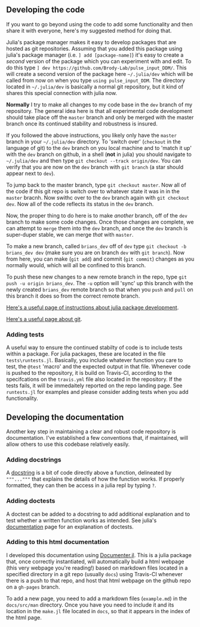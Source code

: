 ## Developing the code

If you want to go beyond using the code to add some functionality and then share it with everyone, here's my suggested method for doing that. 

Julia's package manager makes it easy to develop packages that are hosted as git repositories. Assuming that you added this package using julia's package manager (i.e. `] add [package-name]`) it's easy to create a _second_ version of the package which you can experiment with and edit. To do this type `] dev https://github.com/Brody-Lab/pulse_input_DDM/`. This will create a second version of the package here `~/.julia/dev` which will be called from now on when you type `using pulse_input_DDM`. The directory located in `~/.julia/dev` is basically a normal git repository, but it kind of shares this special connection with julia now.

**Normally** I try to make all changes to my code base in the `dev` branch of my repository. The general idea here is that all experimental code development should take place off the `master` branch and only be merged with the master branch once its continued stability and robustness is insured. 

If you followed the above instructions, you likely only have the `master` branch in your `~/.julia/dev` directory. To 'switch over' (`checkout` in the language of git) to the `dev` branch on you local machine and to 'match it up' with the `dev` branch on github, in a shell (**not** in julia) you should navigate to `~/.julia/dev` and then type `git checkout --track origin/dev`. You can verify that you are now on the `dev` branch with `git branch` (a star should appear next to `dev`).

To jump back to the master branch, type `git checkout master`. Now all of the code if this git repo is switch over to whatever state it was in in the `master` bracnh. Now swithc over to the `dev` branch again with `git checkout dev`. Now all of the code reflects its status in the `dev` branch.

Now, the proper thing to do here is to make _another_ branch, off of the `dev` branch to make some code changes. Once those changes are complete, we can attempt to `merge` them into the `dev` branch, and once the `dev` branch is super-duper stable, we can merge _that_ with `master`. 

To make a new branch, called `brians_dev` off of `dev` type `git checkout -b brians_dev dev` (make sure you are on branch `dev` with `git branch`). Now from here, you can make (`git add`) and commit (`git commit`) changes as you normally would, which will all be confined to this branch. 

To push these new changes to a new remote branch in the repo, type `git push -u origin brians_dev`. The `-u` option will 'sync' up this branch with the newly created `brians_dev` remote branch so that when you `push` and `pull` on this branch it does so from the correct remote branch.

[Here's a useful page of instructions about julia package development](https://tlienart.github.io/pub/julia/dev-pkg.html).

[Here's a useful page about git](https://www.git-tower.com/learn/git/faq/track-remote-upstream-branch).


### Adding tests

A useful way to ensure the continued stabilty of code is to include tests within a package. For julia packages, these are located in the file `tests\runtests.jl`. Basically, you include whatever function you care to test, the `@test` 'macro' and the expected output in that file. Whenever code is pushed to the repository, it is build on Travis-CI, according to the specifcations on the `travis.yml` file also located in the repository. If the tests fails, it will be immedaitely reported on the repo landing page. See `runtests.jl` for examples and please consider adding tests when you add functionality.

## Developing the documentation

Another key step in maintaining a clear and robust code repository is documentation. I've established a few conventions that, if maintained, will allow others to use this codebase relatively easily. 

### Adding docstrings

A [docstring](https://docs.julialang.org/en/v1/manual/documentation/index.html) is a bit of code directly above a function, delineated by `"""..."""` that explains the details of how the function works. If properly formatted, they can then be access in a julia repl by typing `?`. 

### Adding doctests

A doctest can be added to a docstring to add additional explanation and to test whether a written function works as intended. See julia's [documentation](https://docs.julialang.org/en/v1/manual/documentation/index.html) page for an explanation of doctests. 

### Adding to this html documentation

I developed this documentation using [Documenter.jl](https://github.com/JuliaDocs/Documenter.jl). This is a julia package that, once correctly instantiated, will automatically build a html webpage (this very webpage you're reading!) based on markdown files located in a specified directory in a git repo (usually `docs`) using Travis-CI whenever there is a push to that repo, and host that html webpage on the github repo on a `gh-pages` branch. 

To add a new page, you need to add a markdown files (`example.md`) in the `docs/src/man` directory. Once you have you need to include it and its location in the `make.jl` file located in `docs`, so that it appears in the index of the html page.


